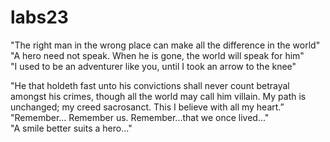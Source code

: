 # labs23
"The right man in the wrong place can make all the difference in the world"  
"A hero need not speak. When he is gone, the world will speak for him"  
"I used to be an adventurer like you, until I took an arrow to the knee"


"He that holdeth fast unto his convictions shall never count betrayal amongst his crimes, though all the world may call him villain. My path is unchanged; my creed sacrosanct. This I believe with all my heart.”  
"Remember... Remember us. Remember...that we once lived..."  
"A smile better suits a hero..."
